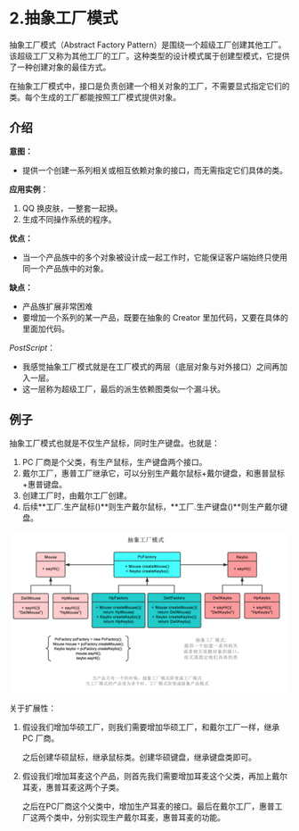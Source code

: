 # 2.抽象工厂模式

抽象工厂模式（Abstract Factory Pattern）是围绕一个超级工厂创建其他工厂。该超级工厂又称为其他工厂的工厂。这种类型的设计模式属于创建型模式，它提供了一种创建对象的最佳方式。

在抽象工厂模式中，接口是负责创建一个相关对象的工厂，不需要显式指定它们的类。每个生成的工厂都能按照工厂模式提供对象。

## 介绍

**意图：**

* 提供一个创建一系列相关或相互依赖对象的接口，而无需指定它们具体的类。

**应用实例**：

1. QQ 换皮肤，一整套一起换。
2. 生成不同操作系统的程序。

**优点：**

* 当一个产品族中的多个对象被设计成一起工作时，它能保证客户端始终只使用同一个产品族中的对象。

**缺点：**

* 产品族扩展非常困难
* 要增加一个系列的某一产品，既要在抽象的 Creator 里加代码，又要在具体的里面加代码。

_PostScript_：

* 我感觉抽象工厂模式就是在工厂模式的两层（底层对象与对外接口）之间再加入一层。
* 这一层称为超级工厂，最后的派生依赖图类似一个漏斗状。

## 例子

抽象工厂模式也就是不仅生产鼠标，同时生产键盘。也就是：

1. PC 厂商是个父类，有生产鼠标，生产键盘两个接口。
2. 戴尔工厂，惠普工厂继承它，可以分别生产戴尔鼠标+戴尔键盘，和惠普鼠标+惠普键盘。
3. 创建工厂时，由戴尔工厂创建。
4. 后续**工厂.生产鼠标()**则生产戴尔鼠标，**工厂.生产键盘()**则生产戴尔键盘。

![AbstractFactoryPattern](../../../.gitbook/assets/AbstractFactoryPattern.png)

关于扩展性：

1.  假设我们增加华硕工厂，则我们需要增加华硕工厂，和戴尔工厂一样，继承 PC 厂商。

    之后创建华硕鼠标，继承鼠标类。创建华硕键盘，继承键盘类即可。
2.  假设我们增加耳麦这个产品，则首先我们需要增加耳麦这个父类，再加上戴尔耳麦，惠普耳麦这两个子类。

    之后在PC厂商这个父类中，增加生产耳麦的接口。最后在戴尔工厂，惠普工厂这两个类中，分别实现生产戴尔耳麦，惠普耳麦的功能。
